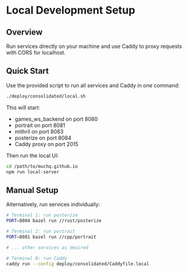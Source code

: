 # Local Development Setup

## Overview
Run services directly on your machine and use Caddy to proxy requests with CORS for localhost.

## Quick Start

Use the provided script to run all services and Caddy in one command:

```bash
./deploy/consolidated/local.sh
```

This will start:
- games_ws_backend on port 8080
- portrait on port 8081
- mithril on port 8083
- posterize on port 8084
- Caddy proxy on port 2015

Then run the local UI:
```bash
cd /path/to/muchq.github.io
npm run local-server
```

## Manual Setup

Alternatively, run services individually:

```bash
# Terminal 1: run posterize
PORT=8084 bazel run //rust/posterize

# Terminal 2: run portrait
PORT=8081 bazel run //cpp/portrait

# ... other services as desired

# Terminal N: run Caddy
caddy run --config deploy/consolidated/Caddyfile.local
```
